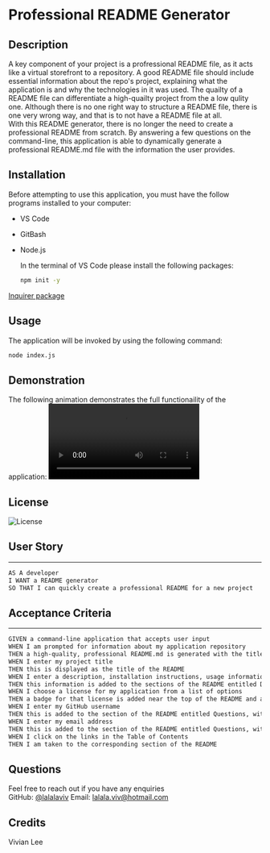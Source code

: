 # Professional README Generator

## Description

A key component of your project is a profressional README file, as it acts like a virtual storefront to a repository. 
A good README file should include essential information about the repo's project, explaining what the application is and why the technologies in it was used. The quailty of a README file can differentiate a high-quailty project from the a low qulity one. 
Although there is no one right way to structure a README file, there is one very wrong way, and that is to not have a README file at all. 
<br/>
With this README generator, there is no longer the need to create a professional README from scratch. 
By answering a few questions on the command-line, this application is able to dynamically generate a professional README.md file with the information the user provides. 


## Installation

Before attempting to use this application, you must have the follow programs installed to your computer: 

- VS Code
- GitBash
- Node.js
  
  In the terminal of VS Code please install the following packages: 
  ```bash
  npm init -y
  ```
 [Inquirer package](https://www.npmjs.com/package/inquirer/v/8.2.4)

## Usage

The application will be invoked by using the following command:

```bash
node index.js
```

## Demonstration

The following animation demonstrates the full functionaility of the application: 
![A user types node index.js to the command-line and than answers a list of questions to help generate a README file for their project](./Develop/utils/Demo.mov)


## License 

![License](https://img.shields.io/github/license/lalalaviv/Professional-README-Generator)


## User Story
---
```md
AS A developer
I WANT a README generator
SO THAT I can quickly create a professional README for a new project
```

## Acceptance Criteria
---
```md
GIVEN a command-line application that accepts user input
WHEN I am prompted for information about my application repository
THEN a high-quality, professional README.md is generated with the title of my project and sections entitled Description, Table of Contents, Installation, Usage, License, Contributing, Tests, and Questions
WHEN I enter my project title
THEN this is displayed as the title of the README
WHEN I enter a description, installation instructions, usage information, contribution guidelines, and test instructions
THEN this information is added to the sections of the README entitled Description, Installation, Usage, Contributing, and Tests
WHEN I choose a license for my application from a list of options
THEN a badge for that license is added near the top of the README and a notice is added to the section of the README entitled License that explains which license the application is covered under
WHEN I enter my GitHub username
THEN this is added to the section of the README entitled Questions, with a link to my GitHub profile
WHEN I enter my email address
THEN this is added to the section of the README entitled Questions, with instructions on how to reach me with additional questions
WHEN I click on the links in the Table of Contents
THEN I am taken to the corresponding section of the README
```
## Questions

Feel free to reach out if you have any enquiries
<br/>
GitHub: [@lalalaviv](https://github.com/lalalaviv)
Email: lalala.viv@hotmail.com

## Credits

Vivian Lee

